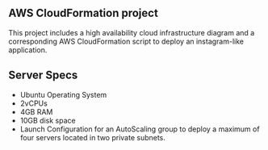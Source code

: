 ## AWS CloudFormation project

This project includes a high availability cloud infrastructure diagram and a corresponding AWS CloudFormation script to deploy an instagram-like application.
## Server Specs
- Ubuntu Operating System
- 2vCPUs
- 4GB RAM
- 10GB disk space
- Launch Configuration for an AutoScaling group to deploy a maximum of four servers located in two private subnets.
